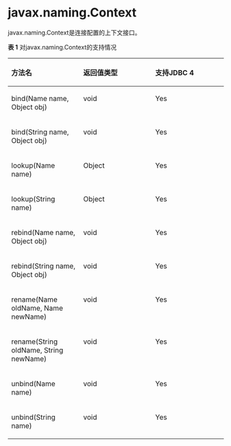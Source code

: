 # javax.naming.Context

javax.naming.Context是连接配置的上下文接口。

**表 1**  对javax.naming.Context的支持情况

<a name="zh-cn_topic_0238274499_zh-cn_topic_0237120402_zh-cn_topic_0213179168_zh-cn_topic_0189251830_zh-cn_topic_0059779100_zh-cn_topic_0058965197_table50812409"></a>
<table><thead align="left"><tr id="zh-cn_topic_0238274499_zh-cn_topic_0237120402_zh-cn_topic_0213179168_zh-cn_topic_0189251830_zh-cn_topic_0059779100_zh-cn_topic_0058965197_row7166553"><th class="cellrowborder" valign="top" width="33.33333333333333%" id="mcps1.2.4.1.1"><p id="zh-cn_topic_0238274499_zh-cn_topic_0237120402_zh-cn_topic_0213179168_zh-cn_topic_0189251830_zh-cn_topic_0059779100_zh-cn_topic_0058965197_p26999373"><a name="zh-cn_topic_0238274499_zh-cn_topic_0237120402_zh-cn_topic_0213179168_zh-cn_topic_0189251830_zh-cn_topic_0059779100_zh-cn_topic_0058965197_p26999373"></a><a name="zh-cn_topic_0238274499_zh-cn_topic_0237120402_zh-cn_topic_0213179168_zh-cn_topic_0189251830_zh-cn_topic_0059779100_zh-cn_topic_0058965197_p26999373"></a>方法名</p>
</th>
<th class="cellrowborder" valign="top" width="33.33333333333333%" id="mcps1.2.4.1.2"><p id="zh-cn_topic_0238274499_zh-cn_topic_0237120402_zh-cn_topic_0213179168_zh-cn_topic_0189251830_zh-cn_topic_0059779100_zh-cn_topic_0058965197_p44472647"><a name="zh-cn_topic_0238274499_zh-cn_topic_0237120402_zh-cn_topic_0213179168_zh-cn_topic_0189251830_zh-cn_topic_0059779100_zh-cn_topic_0058965197_p44472647"></a><a name="zh-cn_topic_0238274499_zh-cn_topic_0237120402_zh-cn_topic_0213179168_zh-cn_topic_0189251830_zh-cn_topic_0059779100_zh-cn_topic_0058965197_p44472647"></a>返回值类型</p>
</th>
<th class="cellrowborder" valign="top" width="33.33333333333333%" id="mcps1.2.4.1.3"><p id="zh-cn_topic_0238274499_zh-cn_topic_0237120402_zh-cn_topic_0213179168_zh-cn_topic_0189251830_zh-cn_topic_0059779100_zh-cn_topic_0058965197_p62141897"><a name="zh-cn_topic_0238274499_zh-cn_topic_0237120402_zh-cn_topic_0213179168_zh-cn_topic_0189251830_zh-cn_topic_0059779100_zh-cn_topic_0058965197_p62141897"></a><a name="zh-cn_topic_0238274499_zh-cn_topic_0237120402_zh-cn_topic_0213179168_zh-cn_topic_0189251830_zh-cn_topic_0059779100_zh-cn_topic_0058965197_p62141897"></a>支持JDBC 4</p>
</th>
</tr>
</thead>
<tbody><tr id="zh-cn_topic_0238274499_zh-cn_topic_0237120402_zh-cn_topic_0213179168_zh-cn_topic_0189251830_zh-cn_topic_0059779100_zh-cn_topic_0058965197_row6433541"><td class="cellrowborder" valign="top" width="33.33333333333333%" headers="mcps1.2.4.1.1 "><p id="zh-cn_topic_0238274499_zh-cn_topic_0237120402_zh-cn_topic_0213179168_zh-cn_topic_0189251830_zh-cn_topic_0059779100_zh-cn_topic_0058965197_p16796069"><a name="zh-cn_topic_0238274499_zh-cn_topic_0237120402_zh-cn_topic_0213179168_zh-cn_topic_0189251830_zh-cn_topic_0059779100_zh-cn_topic_0058965197_p16796069"></a><a name="zh-cn_topic_0238274499_zh-cn_topic_0237120402_zh-cn_topic_0213179168_zh-cn_topic_0189251830_zh-cn_topic_0059779100_zh-cn_topic_0058965197_p16796069"></a>bind(Name name, Object obj)</p>
</td>
<td class="cellrowborder" valign="top" width="33.33333333333333%" headers="mcps1.2.4.1.2 "><p id="zh-cn_topic_0238274499_zh-cn_topic_0237120402_zh-cn_topic_0213179168_zh-cn_topic_0189251830_zh-cn_topic_0059779100_zh-cn_topic_0058965197_p43899270"><a name="zh-cn_topic_0238274499_zh-cn_topic_0237120402_zh-cn_topic_0213179168_zh-cn_topic_0189251830_zh-cn_topic_0059779100_zh-cn_topic_0058965197_p43899270"></a><a name="zh-cn_topic_0238274499_zh-cn_topic_0237120402_zh-cn_topic_0213179168_zh-cn_topic_0189251830_zh-cn_topic_0059779100_zh-cn_topic_0058965197_p43899270"></a>void</p>
</td>
<td class="cellrowborder" valign="top" width="33.33333333333333%" headers="mcps1.2.4.1.3 "><p id="zh-cn_topic_0238274499_zh-cn_topic_0237120402_zh-cn_topic_0213179168_zh-cn_topic_0189251830_zh-cn_topic_0059779100_zh-cn_topic_0058965197_p61613981"><a name="zh-cn_topic_0238274499_zh-cn_topic_0237120402_zh-cn_topic_0213179168_zh-cn_topic_0189251830_zh-cn_topic_0059779100_zh-cn_topic_0058965197_p61613981"></a><a name="zh-cn_topic_0238274499_zh-cn_topic_0237120402_zh-cn_topic_0213179168_zh-cn_topic_0189251830_zh-cn_topic_0059779100_zh-cn_topic_0058965197_p61613981"></a>Yes</p>
</td>
</tr>
<tr id="zh-cn_topic_0238274499_zh-cn_topic_0237120402_zh-cn_topic_0213179168_zh-cn_topic_0189251830_zh-cn_topic_0059779100_zh-cn_topic_0058965197_row44315568"><td class="cellrowborder" valign="top" width="33.33333333333333%" headers="mcps1.2.4.1.1 "><p id="zh-cn_topic_0238274499_zh-cn_topic_0237120402_zh-cn_topic_0213179168_zh-cn_topic_0189251830_zh-cn_topic_0059779100_zh-cn_topic_0058965197_p13953041"><a name="zh-cn_topic_0238274499_zh-cn_topic_0237120402_zh-cn_topic_0213179168_zh-cn_topic_0189251830_zh-cn_topic_0059779100_zh-cn_topic_0058965197_p13953041"></a><a name="zh-cn_topic_0238274499_zh-cn_topic_0237120402_zh-cn_topic_0213179168_zh-cn_topic_0189251830_zh-cn_topic_0059779100_zh-cn_topic_0058965197_p13953041"></a>bind(String name, Object obj)</p>
</td>
<td class="cellrowborder" valign="top" width="33.33333333333333%" headers="mcps1.2.4.1.2 "><p id="zh-cn_topic_0238274499_zh-cn_topic_0237120402_zh-cn_topic_0213179168_zh-cn_topic_0189251830_zh-cn_topic_0059779100_zh-cn_topic_0058965197_p28491711"><a name="zh-cn_topic_0238274499_zh-cn_topic_0237120402_zh-cn_topic_0213179168_zh-cn_topic_0189251830_zh-cn_topic_0059779100_zh-cn_topic_0058965197_p28491711"></a><a name="zh-cn_topic_0238274499_zh-cn_topic_0237120402_zh-cn_topic_0213179168_zh-cn_topic_0189251830_zh-cn_topic_0059779100_zh-cn_topic_0058965197_p28491711"></a>void</p>
</td>
<td class="cellrowborder" valign="top" width="33.33333333333333%" headers="mcps1.2.4.1.3 "><p id="zh-cn_topic_0238274499_zh-cn_topic_0237120402_zh-cn_topic_0213179168_zh-cn_topic_0189251830_zh-cn_topic_0059779100_zh-cn_topic_0058965197_p51440912"><a name="zh-cn_topic_0238274499_zh-cn_topic_0237120402_zh-cn_topic_0213179168_zh-cn_topic_0189251830_zh-cn_topic_0059779100_zh-cn_topic_0058965197_p51440912"></a><a name="zh-cn_topic_0238274499_zh-cn_topic_0237120402_zh-cn_topic_0213179168_zh-cn_topic_0189251830_zh-cn_topic_0059779100_zh-cn_topic_0058965197_p51440912"></a>Yes</p>
</td>
</tr>
<tr id="zh-cn_topic_0238274499_zh-cn_topic_0237120402_zh-cn_topic_0213179168_zh-cn_topic_0189251830_zh-cn_topic_0059779100_zh-cn_topic_0058965197_row42013780"><td class="cellrowborder" valign="top" width="33.33333333333333%" headers="mcps1.2.4.1.1 "><p id="zh-cn_topic_0238274499_zh-cn_topic_0237120402_zh-cn_topic_0213179168_zh-cn_topic_0189251830_zh-cn_topic_0059779100_zh-cn_topic_0058965197_p2786775"><a name="zh-cn_topic_0238274499_zh-cn_topic_0237120402_zh-cn_topic_0213179168_zh-cn_topic_0189251830_zh-cn_topic_0059779100_zh-cn_topic_0058965197_p2786775"></a><a name="zh-cn_topic_0238274499_zh-cn_topic_0237120402_zh-cn_topic_0213179168_zh-cn_topic_0189251830_zh-cn_topic_0059779100_zh-cn_topic_0058965197_p2786775"></a>lookup(Name name)</p>
</td>
<td class="cellrowborder" valign="top" width="33.33333333333333%" headers="mcps1.2.4.1.2 "><p id="zh-cn_topic_0238274499_zh-cn_topic_0237120402_zh-cn_topic_0213179168_zh-cn_topic_0189251830_zh-cn_topic_0059779100_zh-cn_topic_0058965197_p57530228"><a name="zh-cn_topic_0238274499_zh-cn_topic_0237120402_zh-cn_topic_0213179168_zh-cn_topic_0189251830_zh-cn_topic_0059779100_zh-cn_topic_0058965197_p57530228"></a><a name="zh-cn_topic_0238274499_zh-cn_topic_0237120402_zh-cn_topic_0213179168_zh-cn_topic_0189251830_zh-cn_topic_0059779100_zh-cn_topic_0058965197_p57530228"></a>Object</p>
</td>
<td class="cellrowborder" valign="top" width="33.33333333333333%" headers="mcps1.2.4.1.3 "><p id="zh-cn_topic_0238274499_zh-cn_topic_0237120402_zh-cn_topic_0213179168_zh-cn_topic_0189251830_zh-cn_topic_0059779100_zh-cn_topic_0058965197_p14859154"><a name="zh-cn_topic_0238274499_zh-cn_topic_0237120402_zh-cn_topic_0213179168_zh-cn_topic_0189251830_zh-cn_topic_0059779100_zh-cn_topic_0058965197_p14859154"></a><a name="zh-cn_topic_0238274499_zh-cn_topic_0237120402_zh-cn_topic_0213179168_zh-cn_topic_0189251830_zh-cn_topic_0059779100_zh-cn_topic_0058965197_p14859154"></a>Yes</p>
</td>
</tr>
<tr id="zh-cn_topic_0238274499_zh-cn_topic_0237120402_zh-cn_topic_0213179168_zh-cn_topic_0189251830_zh-cn_topic_0059779100_zh-cn_topic_0058965197_row49337677"><td class="cellrowborder" valign="top" width="33.33333333333333%" headers="mcps1.2.4.1.1 "><p id="zh-cn_topic_0238274499_zh-cn_topic_0237120402_zh-cn_topic_0213179168_zh-cn_topic_0189251830_zh-cn_topic_0059779100_zh-cn_topic_0058965197_p401715"><a name="zh-cn_topic_0238274499_zh-cn_topic_0237120402_zh-cn_topic_0213179168_zh-cn_topic_0189251830_zh-cn_topic_0059779100_zh-cn_topic_0058965197_p401715"></a><a name="zh-cn_topic_0238274499_zh-cn_topic_0237120402_zh-cn_topic_0213179168_zh-cn_topic_0189251830_zh-cn_topic_0059779100_zh-cn_topic_0058965197_p401715"></a>lookup(String name)</p>
</td>
<td class="cellrowborder" valign="top" width="33.33333333333333%" headers="mcps1.2.4.1.2 "><p id="zh-cn_topic_0238274499_zh-cn_topic_0237120402_zh-cn_topic_0213179168_zh-cn_topic_0189251830_zh-cn_topic_0059779100_zh-cn_topic_0058965197_p25364029"><a name="zh-cn_topic_0238274499_zh-cn_topic_0237120402_zh-cn_topic_0213179168_zh-cn_topic_0189251830_zh-cn_topic_0059779100_zh-cn_topic_0058965197_p25364029"></a><a name="zh-cn_topic_0238274499_zh-cn_topic_0237120402_zh-cn_topic_0213179168_zh-cn_topic_0189251830_zh-cn_topic_0059779100_zh-cn_topic_0058965197_p25364029"></a>Object</p>
</td>
<td class="cellrowborder" valign="top" width="33.33333333333333%" headers="mcps1.2.4.1.3 "><p id="zh-cn_topic_0238274499_zh-cn_topic_0237120402_zh-cn_topic_0213179168_zh-cn_topic_0189251830_zh-cn_topic_0059779100_zh-cn_topic_0058965197_p41799477"><a name="zh-cn_topic_0238274499_zh-cn_topic_0237120402_zh-cn_topic_0213179168_zh-cn_topic_0189251830_zh-cn_topic_0059779100_zh-cn_topic_0058965197_p41799477"></a><a name="zh-cn_topic_0238274499_zh-cn_topic_0237120402_zh-cn_topic_0213179168_zh-cn_topic_0189251830_zh-cn_topic_0059779100_zh-cn_topic_0058965197_p41799477"></a>Yes</p>
</td>
</tr>
<tr id="zh-cn_topic_0238274499_zh-cn_topic_0237120402_zh-cn_topic_0213179168_zh-cn_topic_0189251830_zh-cn_topic_0059779100_zh-cn_topic_0058965197_row779818"><td class="cellrowborder" valign="top" width="33.33333333333333%" headers="mcps1.2.4.1.1 "><p id="zh-cn_topic_0238274499_zh-cn_topic_0237120402_zh-cn_topic_0213179168_zh-cn_topic_0189251830_zh-cn_topic_0059779100_zh-cn_topic_0058965197_p52141913"><a name="zh-cn_topic_0238274499_zh-cn_topic_0237120402_zh-cn_topic_0213179168_zh-cn_topic_0189251830_zh-cn_topic_0059779100_zh-cn_topic_0058965197_p52141913"></a><a name="zh-cn_topic_0238274499_zh-cn_topic_0237120402_zh-cn_topic_0213179168_zh-cn_topic_0189251830_zh-cn_topic_0059779100_zh-cn_topic_0058965197_p52141913"></a>rebind(Name name, Object obj)</p>
</td>
<td class="cellrowborder" valign="top" width="33.33333333333333%" headers="mcps1.2.4.1.2 "><p id="zh-cn_topic_0238274499_zh-cn_topic_0237120402_zh-cn_topic_0213179168_zh-cn_topic_0189251830_zh-cn_topic_0059779100_zh-cn_topic_0058965197_p51345520"><a name="zh-cn_topic_0238274499_zh-cn_topic_0237120402_zh-cn_topic_0213179168_zh-cn_topic_0189251830_zh-cn_topic_0059779100_zh-cn_topic_0058965197_p51345520"></a><a name="zh-cn_topic_0238274499_zh-cn_topic_0237120402_zh-cn_topic_0213179168_zh-cn_topic_0189251830_zh-cn_topic_0059779100_zh-cn_topic_0058965197_p51345520"></a>void</p>
</td>
<td class="cellrowborder" valign="top" width="33.33333333333333%" headers="mcps1.2.4.1.3 "><p id="zh-cn_topic_0238274499_zh-cn_topic_0237120402_zh-cn_topic_0213179168_zh-cn_topic_0189251830_zh-cn_topic_0059779100_zh-cn_topic_0058965197_p60829093"><a name="zh-cn_topic_0238274499_zh-cn_topic_0237120402_zh-cn_topic_0213179168_zh-cn_topic_0189251830_zh-cn_topic_0059779100_zh-cn_topic_0058965197_p60829093"></a><a name="zh-cn_topic_0238274499_zh-cn_topic_0237120402_zh-cn_topic_0213179168_zh-cn_topic_0189251830_zh-cn_topic_0059779100_zh-cn_topic_0058965197_p60829093"></a>Yes</p>
</td>
</tr>
<tr id="zh-cn_topic_0238274499_zh-cn_topic_0237120402_zh-cn_topic_0213179168_zh-cn_topic_0189251830_zh-cn_topic_0059779100_zh-cn_topic_0058965197_row2716461"><td class="cellrowborder" valign="top" width="33.33333333333333%" headers="mcps1.2.4.1.1 "><p id="zh-cn_topic_0238274499_zh-cn_topic_0237120402_zh-cn_topic_0213179168_zh-cn_topic_0189251830_zh-cn_topic_0059779100_zh-cn_topic_0058965197_p28172190"><a name="zh-cn_topic_0238274499_zh-cn_topic_0237120402_zh-cn_topic_0213179168_zh-cn_topic_0189251830_zh-cn_topic_0059779100_zh-cn_topic_0058965197_p28172190"></a><a name="zh-cn_topic_0238274499_zh-cn_topic_0237120402_zh-cn_topic_0213179168_zh-cn_topic_0189251830_zh-cn_topic_0059779100_zh-cn_topic_0058965197_p28172190"></a>rebind(String name, Object obj)</p>
</td>
<td class="cellrowborder" valign="top" width="33.33333333333333%" headers="mcps1.2.4.1.2 "><p id="zh-cn_topic_0238274499_zh-cn_topic_0237120402_zh-cn_topic_0213179168_zh-cn_topic_0189251830_zh-cn_topic_0059779100_zh-cn_topic_0058965197_p66794096"><a name="zh-cn_topic_0238274499_zh-cn_topic_0237120402_zh-cn_topic_0213179168_zh-cn_topic_0189251830_zh-cn_topic_0059779100_zh-cn_topic_0058965197_p66794096"></a><a name="zh-cn_topic_0238274499_zh-cn_topic_0237120402_zh-cn_topic_0213179168_zh-cn_topic_0189251830_zh-cn_topic_0059779100_zh-cn_topic_0058965197_p66794096"></a>void</p>
</td>
<td class="cellrowborder" valign="top" width="33.33333333333333%" headers="mcps1.2.4.1.3 "><p id="zh-cn_topic_0238274499_zh-cn_topic_0237120402_zh-cn_topic_0213179168_zh-cn_topic_0189251830_zh-cn_topic_0059779100_zh-cn_topic_0058965197_p61246231"><a name="zh-cn_topic_0238274499_zh-cn_topic_0237120402_zh-cn_topic_0213179168_zh-cn_topic_0189251830_zh-cn_topic_0059779100_zh-cn_topic_0058965197_p61246231"></a><a name="zh-cn_topic_0238274499_zh-cn_topic_0237120402_zh-cn_topic_0213179168_zh-cn_topic_0189251830_zh-cn_topic_0059779100_zh-cn_topic_0058965197_p61246231"></a>Yes</p>
</td>
</tr>
<tr id="zh-cn_topic_0238274499_zh-cn_topic_0237120402_zh-cn_topic_0213179168_zh-cn_topic_0189251830_zh-cn_topic_0059779100_zh-cn_topic_0058965197_row24824772"><td class="cellrowborder" valign="top" width="33.33333333333333%" headers="mcps1.2.4.1.1 "><p id="zh-cn_topic_0238274499_zh-cn_topic_0237120402_zh-cn_topic_0213179168_zh-cn_topic_0189251830_zh-cn_topic_0059779100_zh-cn_topic_0058965197_p27183143"><a name="zh-cn_topic_0238274499_zh-cn_topic_0237120402_zh-cn_topic_0213179168_zh-cn_topic_0189251830_zh-cn_topic_0059779100_zh-cn_topic_0058965197_p27183143"></a><a name="zh-cn_topic_0238274499_zh-cn_topic_0237120402_zh-cn_topic_0213179168_zh-cn_topic_0189251830_zh-cn_topic_0059779100_zh-cn_topic_0058965197_p27183143"></a>rename(Name oldName, Name newName)</p>
</td>
<td class="cellrowborder" valign="top" width="33.33333333333333%" headers="mcps1.2.4.1.2 "><p id="zh-cn_topic_0238274499_zh-cn_topic_0237120402_zh-cn_topic_0213179168_zh-cn_topic_0189251830_zh-cn_topic_0059779100_zh-cn_topic_0058965197_p29362482"><a name="zh-cn_topic_0238274499_zh-cn_topic_0237120402_zh-cn_topic_0213179168_zh-cn_topic_0189251830_zh-cn_topic_0059779100_zh-cn_topic_0058965197_p29362482"></a><a name="zh-cn_topic_0238274499_zh-cn_topic_0237120402_zh-cn_topic_0213179168_zh-cn_topic_0189251830_zh-cn_topic_0059779100_zh-cn_topic_0058965197_p29362482"></a>void</p>
</td>
<td class="cellrowborder" valign="top" width="33.33333333333333%" headers="mcps1.2.4.1.3 "><p id="zh-cn_topic_0238274499_zh-cn_topic_0237120402_zh-cn_topic_0213179168_zh-cn_topic_0189251830_zh-cn_topic_0059779100_zh-cn_topic_0058965197_p54720084"><a name="zh-cn_topic_0238274499_zh-cn_topic_0237120402_zh-cn_topic_0213179168_zh-cn_topic_0189251830_zh-cn_topic_0059779100_zh-cn_topic_0058965197_p54720084"></a><a name="zh-cn_topic_0238274499_zh-cn_topic_0237120402_zh-cn_topic_0213179168_zh-cn_topic_0189251830_zh-cn_topic_0059779100_zh-cn_topic_0058965197_p54720084"></a>Yes</p>
</td>
</tr>
<tr id="zh-cn_topic_0238274499_zh-cn_topic_0237120402_zh-cn_topic_0213179168_zh-cn_topic_0189251830_zh-cn_topic_0059779100_zh-cn_topic_0058965197_row14483302"><td class="cellrowborder" valign="top" width="33.33333333333333%" headers="mcps1.2.4.1.1 "><p id="zh-cn_topic_0238274499_zh-cn_topic_0237120402_zh-cn_topic_0213179168_zh-cn_topic_0189251830_zh-cn_topic_0059779100_zh-cn_topic_0058965197_p16033591"><a name="zh-cn_topic_0238274499_zh-cn_topic_0237120402_zh-cn_topic_0213179168_zh-cn_topic_0189251830_zh-cn_topic_0059779100_zh-cn_topic_0058965197_p16033591"></a><a name="zh-cn_topic_0238274499_zh-cn_topic_0237120402_zh-cn_topic_0213179168_zh-cn_topic_0189251830_zh-cn_topic_0059779100_zh-cn_topic_0058965197_p16033591"></a>rename(String oldName, String newName)</p>
</td>
<td class="cellrowborder" valign="top" width="33.33333333333333%" headers="mcps1.2.4.1.2 "><p id="zh-cn_topic_0238274499_zh-cn_topic_0237120402_zh-cn_topic_0213179168_zh-cn_topic_0189251830_zh-cn_topic_0059779100_zh-cn_topic_0058965197_p15705960"><a name="zh-cn_topic_0238274499_zh-cn_topic_0237120402_zh-cn_topic_0213179168_zh-cn_topic_0189251830_zh-cn_topic_0059779100_zh-cn_topic_0058965197_p15705960"></a><a name="zh-cn_topic_0238274499_zh-cn_topic_0237120402_zh-cn_topic_0213179168_zh-cn_topic_0189251830_zh-cn_topic_0059779100_zh-cn_topic_0058965197_p15705960"></a>void</p>
</td>
<td class="cellrowborder" valign="top" width="33.33333333333333%" headers="mcps1.2.4.1.3 "><p id="zh-cn_topic_0238274499_zh-cn_topic_0237120402_zh-cn_topic_0213179168_zh-cn_topic_0189251830_zh-cn_topic_0059779100_zh-cn_topic_0058965197_p44214537"><a name="zh-cn_topic_0238274499_zh-cn_topic_0237120402_zh-cn_topic_0213179168_zh-cn_topic_0189251830_zh-cn_topic_0059779100_zh-cn_topic_0058965197_p44214537"></a><a name="zh-cn_topic_0238274499_zh-cn_topic_0237120402_zh-cn_topic_0213179168_zh-cn_topic_0189251830_zh-cn_topic_0059779100_zh-cn_topic_0058965197_p44214537"></a>Yes</p>
</td>
</tr>
<tr id="zh-cn_topic_0238274499_zh-cn_topic_0237120402_zh-cn_topic_0213179168_zh-cn_topic_0189251830_zh-cn_topic_0059779100_zh-cn_topic_0058965197_row61669104"><td class="cellrowborder" valign="top" width="33.33333333333333%" headers="mcps1.2.4.1.1 "><p id="zh-cn_topic_0238274499_zh-cn_topic_0237120402_zh-cn_topic_0213179168_zh-cn_topic_0189251830_zh-cn_topic_0059779100_zh-cn_topic_0058965197_p45747669"><a name="zh-cn_topic_0238274499_zh-cn_topic_0237120402_zh-cn_topic_0213179168_zh-cn_topic_0189251830_zh-cn_topic_0059779100_zh-cn_topic_0058965197_p45747669"></a><a name="zh-cn_topic_0238274499_zh-cn_topic_0237120402_zh-cn_topic_0213179168_zh-cn_topic_0189251830_zh-cn_topic_0059779100_zh-cn_topic_0058965197_p45747669"></a>unbind(Name name)</p>
</td>
<td class="cellrowborder" valign="top" width="33.33333333333333%" headers="mcps1.2.4.1.2 "><p id="zh-cn_topic_0238274499_zh-cn_topic_0237120402_zh-cn_topic_0213179168_zh-cn_topic_0189251830_zh-cn_topic_0059779100_zh-cn_topic_0058965197_p13018643"><a name="zh-cn_topic_0238274499_zh-cn_topic_0237120402_zh-cn_topic_0213179168_zh-cn_topic_0189251830_zh-cn_topic_0059779100_zh-cn_topic_0058965197_p13018643"></a><a name="zh-cn_topic_0238274499_zh-cn_topic_0237120402_zh-cn_topic_0213179168_zh-cn_topic_0189251830_zh-cn_topic_0059779100_zh-cn_topic_0058965197_p13018643"></a>void</p>
</td>
<td class="cellrowborder" valign="top" width="33.33333333333333%" headers="mcps1.2.4.1.3 "><p id="zh-cn_topic_0238274499_zh-cn_topic_0237120402_zh-cn_topic_0213179168_zh-cn_topic_0189251830_zh-cn_topic_0059779100_zh-cn_topic_0058965197_p26731181"><a name="zh-cn_topic_0238274499_zh-cn_topic_0237120402_zh-cn_topic_0213179168_zh-cn_topic_0189251830_zh-cn_topic_0059779100_zh-cn_topic_0058965197_p26731181"></a><a name="zh-cn_topic_0238274499_zh-cn_topic_0237120402_zh-cn_topic_0213179168_zh-cn_topic_0189251830_zh-cn_topic_0059779100_zh-cn_topic_0058965197_p26731181"></a>Yes</p>
</td>
</tr>
<tr id="zh-cn_topic_0238274499_zh-cn_topic_0237120402_zh-cn_topic_0213179168_zh-cn_topic_0189251830_zh-cn_topic_0059779100_zh-cn_topic_0058965197_row7466463"><td class="cellrowborder" valign="top" width="33.33333333333333%" headers="mcps1.2.4.1.1 "><p id="zh-cn_topic_0238274499_zh-cn_topic_0237120402_zh-cn_topic_0213179168_zh-cn_topic_0189251830_zh-cn_topic_0059779100_zh-cn_topic_0058965197_p64559412"><a name="zh-cn_topic_0238274499_zh-cn_topic_0237120402_zh-cn_topic_0213179168_zh-cn_topic_0189251830_zh-cn_topic_0059779100_zh-cn_topic_0058965197_p64559412"></a><a name="zh-cn_topic_0238274499_zh-cn_topic_0237120402_zh-cn_topic_0213179168_zh-cn_topic_0189251830_zh-cn_topic_0059779100_zh-cn_topic_0058965197_p64559412"></a>unbind(String name)</p>
</td>
<td class="cellrowborder" valign="top" width="33.33333333333333%" headers="mcps1.2.4.1.2 "><p id="zh-cn_topic_0238274499_zh-cn_topic_0237120402_zh-cn_topic_0213179168_zh-cn_topic_0189251830_zh-cn_topic_0059779100_zh-cn_topic_0058965197_p2825669"><a name="zh-cn_topic_0238274499_zh-cn_topic_0237120402_zh-cn_topic_0213179168_zh-cn_topic_0189251830_zh-cn_topic_0059779100_zh-cn_topic_0058965197_p2825669"></a><a name="zh-cn_topic_0238274499_zh-cn_topic_0237120402_zh-cn_topic_0213179168_zh-cn_topic_0189251830_zh-cn_topic_0059779100_zh-cn_topic_0058965197_p2825669"></a>void</p>
</td>
<td class="cellrowborder" valign="top" width="33.33333333333333%" headers="mcps1.2.4.1.3 "><p id="zh-cn_topic_0238274499_zh-cn_topic_0237120402_zh-cn_topic_0213179168_zh-cn_topic_0189251830_zh-cn_topic_0059779100_zh-cn_topic_0058965197_p29880626"><a name="zh-cn_topic_0238274499_zh-cn_topic_0237120402_zh-cn_topic_0213179168_zh-cn_topic_0189251830_zh-cn_topic_0059779100_zh-cn_topic_0058965197_p29880626"></a><a name="zh-cn_topic_0238274499_zh-cn_topic_0237120402_zh-cn_topic_0213179168_zh-cn_topic_0189251830_zh-cn_topic_0059779100_zh-cn_topic_0058965197_p29880626"></a>Yes</p>
</td>
</tr>
</tbody>
</table>

